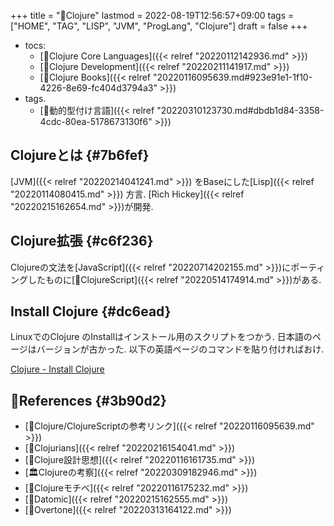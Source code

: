 +++
title = "📝Clojure"
lastmod = 2022-08-19T12:56:57+09:00
tags = ["HOME", "TAG", "LISP", "JVM", "ProgLang", "Clojure"]
draft = false
+++

-   tocs:
    -   [📂Clojure Core Languages]({{< relref "20220112142936.md" >}})
    -   [📂Clojure Development]({{< relref "20220211141917.md" >}})
    -   [📂Clojure Books]({{< relref "20220116095639.md#923e91e1-1f10-4226-8e69-fc404d3794a3" >}})
-   tags.
    -   [🔖動的型付け言語]({{< relref "20220310123730.md#dbdb1d84-3358-4cdc-80ea-5178673130f6" >}})


## Clojureとは {#7b6fef}

[JVM]({{< relref "20220214041241.md" >}}) をBaseにした[Lisp]({{< relref "20220114080415.md" >}}) 方言. [Rich Hickey]({{< relref "20220215162654.md" >}})が開発.


## Clojure拡張 {#c6f236}

Clojureの文法を[JavaScript]({{< relref "20220714202155.md" >}})にポーティングしたものに[📝ClojureScript]({{< relref "20220514174914.md" >}})がある.


## Install Clojure {#dc6ead}

LinuxでのClojure のInstallはインストール用のスクリプトをつかう. 日本語のページはバージョンが古かった. 以下の英語ページのコマンドを貼り付ければおけ.

[Clojure - Install Clojure](https://www.clojure.org/guides/install_clojure)


## 🔗References {#3b90d2}

-   [📝Clojure/ClojureScriptの参考リンク]({{< relref "20220116095639.md" >}})
-   [📝Clojurians]({{< relref "20220216154041.md" >}})
-   [📝Clojure設計思想]({{< relref "20220116161735.md" >}})
-   [🏛Clojureの考察]({{< relref "20220309182946.md" >}})
-   [📝Clojureモチベ]({{< relref "20220116175232.md" >}})
-   [📝Datomic]({{< relref "20220215162555.md" >}})
-   [📝Overtone]({{< relref "20220313164122.md" >}})
